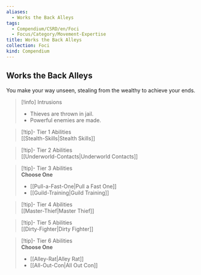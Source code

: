 ```yaml
---
aliases:
  - Works the Back Alleys
tags:
  - Compendium/CSRD/en/Foci
  - Focus/Category/Movement-Expertise
title: Works the Back Alleys
collection: Foci
kind: Compendium
---
```

## Works the Back Alleys  
You make your way unseen, stealing from the wealthy to achieve your ends.  

>[!info] Intrusions  
>- Thieves are thrown in jail.  
>- Powerful enemies are made.  


>[!tip]- Tier 1 Abilities  
> [[Stealth-Skills|Stealth Skills]]  


>[!tip]- Tier 2 Abilities  
> [[Underworld-Contacts|Underworld Contacts]]  


>[!tip]- Tier 3 Abilities  
> **Choose One**  
>- [[Pull-a-Fast-One|Pull a Fast One]]  
>- [[Guild-Training|Guild Training]]  


>[!tip]- Tier 4 Abilities  
> [[Master-Thief|Master Thief]]  


>[!tip]- Tier 5 Abilities  
> [[Dirty-Fighter|Dirty Fighter]]  


>[!tip]- Tier 6 Abilities  
> **Choose One**  
>- [[Alley-Rat|Alley Rat]]  
>- [[All-Out-Con|All Out Con]]